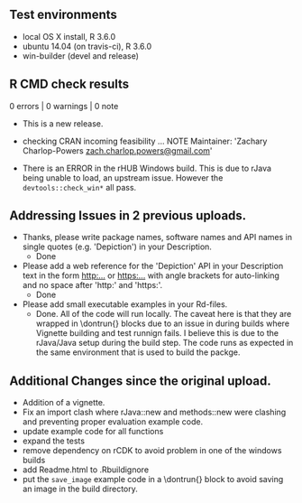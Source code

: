 ## Test environments
* local OS X install, R 3.6.0
* ubuntu 14.04 (on travis-ci), R 3.6.0
* win-builder (devel and release)

## R CMD check results

0 errors | 0 warnings | 0 note

* This is a new release.
* checking CRAN incoming feasibility ... NOTE
Maintainer: 'Zachary Charlop-Powers <zach.charlop.powers@gmail.com>'

* There is an ERROR in the rHUB Windows build. This is due to rJava being unable to load, an upstream issue. However the `devtools::check_win*` all pass.

## Addressing Issues in 2 previous uploads.


* Thanks, please write package names, software names and API names in
single quotes (e.g. 'Depiction') in your Description. 
  * Done
* Please add a web reference for the 'Depiction' API in your Description
text in the form
<http:...> or <https:...>
with angle brackets for auto-linking and no space after 'http:' and
'https:'.
  * Done
* Please add small executable examples in your Rd-files.
  * Done.  All of the code will run locally. The caveat here is that they are wrapped in \dontrun{} blocks due to an issue in during builds where Vignette building and test runnign fails. I believe this is due to the rJava/Java setup during the build step. The code runs as expected in the same environment that is used to build the packge.

## Additional Changes since the original upload.

* Addition of a vignette.
* Fix an import clash where rJava::new and methods::new were clashing and preventing proper evaluation example code.
* update example code for all functions
* expand the tests
* remove dependency on rCDK to avoid problem in one of the windows builds
* add Readme.html to .Rbuildignore
* put the `save_image` example code in a \dontrun{} block to avoid saving an image in the build directory.
